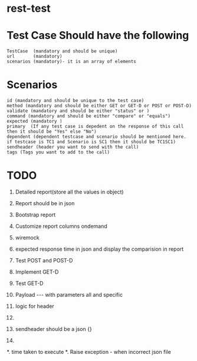 # rest-test


# Test Case Should have the following
    TestCase  (mandatory and should be unique)
    url       (mandatory)
    scenarios (mandatory)- it is an array of elements

# Scenarios

    id (mandatory and should be unique to the test case)
    method (mandatory and should be either GET or GET-D or POST or POST-D)
    validate (mandatory and should be either "status" or )
    command (mandatory and should be either "compare" or "equals")
    expected (mandatory )
    primary  (If any test case is depedent on the response of this call then it should be "Yes" else "No")
    dependent (dependent testcase and scenario should be mentioned here. if testcase is TC1 and Scenario is SC1 then it should be TC1SC1)
    sendheader (header you want to send with the call)
    tags (Tags you want to add to the call)


# TODO


1. Detailed report(store all the values in object)
2. Report should be in json
3. Bootstrap report
4. Customize report columns ondemand
5. wiremock
6. expected response time in json and display the comparision in report

2. Test POST and POST-D
3. Implement GET-D
4. Test GET-D
5. Payload --- with parameters all and specific
6. logic for header
7.
7. sendheader should be a json {}
8.
*. time taken to execute
*. Raise exception - when incorrect json file